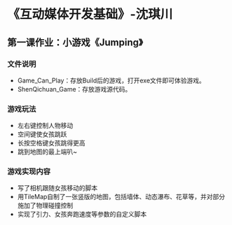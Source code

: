 # 《互动媒体开发基础》-沈琪川
## 第一课作业：小游戏《Jumping》
### 文件说明
* Game_Can_Play：存放Build后的游戏，打开exe文件即可体验游戏。
* ShenQichuan_Game：存放游戏源代码。
### 游戏玩法
* 左右键控制人物移动
* 空间键使女孩跳跃
* 长按空格键女孩跳得更高
* 跳到地图的最上端叭~
### 游戏实现内容
* 写了相机跟随女孩移动的脚本
* 用TileMap自制了一张竖版的地图，包括墙体、动态瀑布、花草等，并对部分施加了物理碰撞控制
* 实现了引力、女孩奔跑速度等参数的自定义脚本

